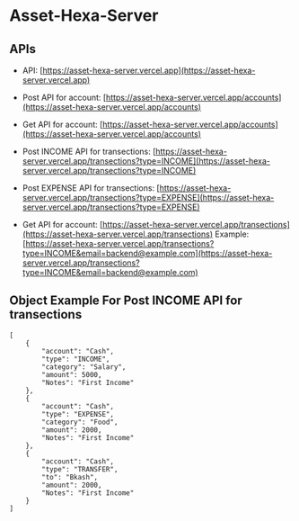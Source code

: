 # Asset-Hexa-Server
## APIs
- API: [https://asset-hexa-server.vercel.app](https://asset-hexa-server.vercel.app)
- Post API for account: [https://asset-hexa-server.vercel.app/accounts](https://asset-hexa-server.vercel.app/accounts)
- Get API for account: [https://asset-hexa-server.vercel.app/accounts](https://asset-hexa-server.vercel.app/accounts)

- Post INCOME API for transections: [https://asset-hexa-server.vercel.app/transections?type=INCOME](https://asset-hexa-server.vercel.app/transections?type=INCOME)
- Post EXPENSE API for transections: [https://asset-hexa-server.vercel.app/transections?type=EXPENSE](https://asset-hexa-server.vercel.app/transections?type=EXPENSE)

- Get API for account: [https://asset-hexa-server.vercel.app/transections](https://asset-hexa-server.vercel.app/transections)
Example: [https://asset-hexa-server.vercel.app/transections?type=INCOME&email=backend@example.com](https://asset-hexa-server.vercel.app/transections?type=INCOME&email=backend@example.com)

## Object Example For Post INCOME API for transections
```
[
    {
        "account": "Cash",
        "type": "INCOME",
        "category": "Salary",
        "amount": 5000,
        "Notes": "First Income"
    },
    {
        "account": "Cash",
        "type": "EXPENSE",
        "category": "Food",
        "amount": 2000,
        "Notes": "First Income"
    },
    {
        "account": "Cash",
        "type": "TRANSFER",
        "to": "Bkash",
        "amount": 2000,
        "Notes": "First Income"
    }
]
```
